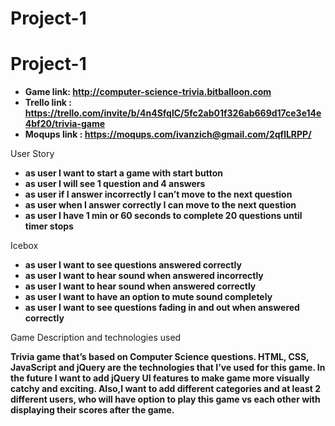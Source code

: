 # Project-1

# Project-1

* **Game link: http://computer-science-trivia.bitballoon.com**
* **Trello link : https://trello.com/invite/b/4n4SfqlC/5fc2ab01f326ab669d17ce3e14e4bf20/trivia-game**
* **Moqups link : https://moqups.com/ivanzich@gmail.com/2qflLRPP/**






User Story



* **as user I want to start a game with start button**
* **as user I will see 1 question and 4 answers** 
* **as user if I answer incorrectly I can’t  move to the next question**
* **as user when I answer correctly I can move to the next question**
* **as user I have 1 min or 60 seconds to complete 20 questions until timer stops**





Icebox 

* **as user I want to see questions answered correctly**
* **as user I want to hear sound when answered incorrectly**
* **as user I want to hear sound when answered correctly**
* **as user I want to have an option to mute sound completely**
* **as user I want to see questions fading in and out when answered correctly**




Game Description and technologies used

**Trivia game that’s based on Computer Science questions. HTML, CSS, JavaScript and jQuery are the technologies that I’ve used for this game. In the  future I want to add jQuery UI features to make game more  visually catchy and exciting. Also,I want to add different categories and at least 2 different users, who  will have option to play this game vs each other with displaying their scores after the game.** 






